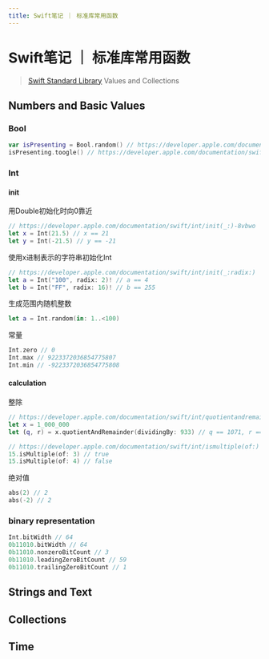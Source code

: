 ```yaml
---
title: Swift笔记 ｜ 标准库常用函数
---
```


# Swift笔记 ｜ 标准库常用函数

> [Swift Standard Library](https://developer.apple.com/documentation/swift/swift-standard-library) Values and Collections

## Numbers and Basic Values

### Bool

```swift
var isPresenting = Bool.random() // https://developer.apple.com/documentation/swift/bool/random()
isPresenting.toogle() // https://developer.apple.com/documentation/swift/bool/toggle()
```

### Int

#### init

用Double初始化时向0靠近

```swift
// https://developer.apple.com/documentation/swift/int/init(_:)-8vbwo
let x = Int(21.5) // x == 21
let y = Int(-21.5) // y == -21
```

使用x进制表示的字符串初始化Int

```swift
// https://developer.apple.com/documentation/swift/int/init(_:radix:)
let a = Int("100", radix: 2)! // a == 4
let b = Int("FF", radix: 16)! // b == 255
```

生成范围内随机整数

```swift
let a = Int.random(in: 1..<100)
```

常量

```swift
Int.zero // 0
Int.max // 9223372036854775807
Int.min // -9223372036854775808
```

#### calculation

整除

```swift
// https://developer.apple.com/documentation/swift/int/quotientandremainder(dividingby:)
let x = 1_000_000
let (q, r) = x.quotientAndRemainder(dividingBy: 933) // q == 1071, r == 757
```

```swift
// https://developer.apple.com/documentation/swift/int/ismultiple(of:)
15.isMultiple(of: 3) // true
15.isMultiple(of: 4) // false
```

绝对值

```swift
abs(2) // 2
abs(-2) // 2
```

### binary representation

```swift
Int.bitWidth // 64
0b11010.bitWidth // 64
0b11010.nonzeroBitCount // 3
0b11010.leadingZeroBitCount // 59
0b11010.trailingZeroBitCount // 1
```

## Strings and Text

## Collections

## Time

